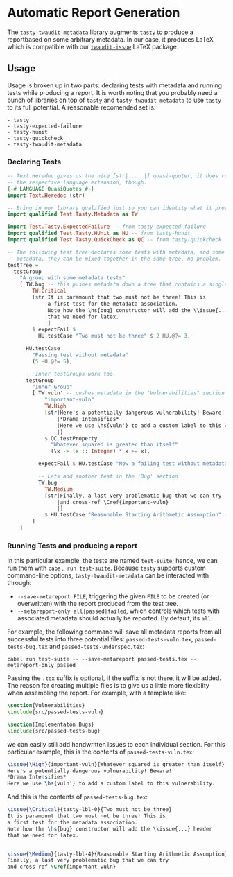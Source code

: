 # Automatic Report Generation

The `tasty-twaudit-metadata` library
augments `tasty` to produce a reportbased on some arbitrary metadata. In our case,
it produces LaTeX which is compatible with our [`twaudit-issue`](https://github.com/tweag/audit-docs/blob/master/tex/latex/twaudit-issue.sty) LaTeX package.

## Usage

Usage is broken up in two parts: declaring tests with metadata and running tests
while producing a report. It is worth noting that you probably need a bunch
of libraries on top of `tasty` and `tasty-twaudit-metadata` to use `tasty` to its
full potential. A reasonable recomended set is:

```
- tasty
- tasty-expected-failure
- tasty-hunit
- tasty-quickcheck
- tasty-twaudit-metadata
```

### Declaring Tests

```haskell
-- Text.Heredoc gives us the nice [str| ... |] quasi-quoter, it does require
-- the respective language extension, though.
{-# LANGUAGE QuasiQuotes #-}
import Text.Heredoc (str)

-- Bring in our library qualified just so you can identity what it provides.
import qualified Test.Tasty.Metadata as TW

import Test.Tasty.ExpectedFailure -- from tasty-expected-failure
import qualified Test.Tasty.HUnit as HU -- from tasty-hunit
import qualified Test.Tasty.QuickCheck as QC -- from tasty-quickcheck

-- The following test tree declares some tests with metadata, and some tests without
-- metadata, they can be mixed together in the same tree, no problem.
testTree =
  testGroup
    "A group with some metadata tests"
    [ TW.bug -- this pushes metadata down a tree that contains a single testcase
        TW.Critical
        [str|It is paramount that two must not be three! This is
            |a first test for the metadata association.
            |Note how the \hs{bug} constructor will add the \\issue{...} header
            |that we need for latex.
            |]
        $ expectFail $
          HU.testCase "Two must not be three" $ 2 HU.@?= 3,

      HU.testCase
        "Passing test without metadata"
        (5 HU.@?= 5),

      -- Inner testGroups work too.
      testGroup
        "Inner Group"
        [ TW.vuln' -- pushes metadata in the "Vulnerabilities" section
            "important-vuln"
            TW.High
            [str|Here's a potentially dangerous vulnerability! Beware!
                |*Drama Intensifies*
                |Here we use \hs{vuln'} to add a custom label to this vulnerability.
                |]
            $ QC.testProperty
              "Whatever squared is greater than itself"
              (\x -> (x :: Integer) * x >= x),

          expectFail $ HU.testCase "Now a failing test without metadata" undefined,

          -- Lets add another test in the 'Bug' section
          TW.bug
            TW.Medium
            [str|Finally, a last very problematic bug that we can try
                |and cross-ref \Cref{important-vuln}
                |]
            $ HU.testCase "Reasonable Starting Arithmetic Assumption" (1 HU.@?= 1)
        ]
    ]

```

### Running Tests and producing a report

In this particular example, the tests are named `test-suite`; hence, we can run
them with `cabal run test-suite`. Because `tasty` supports custom command-line options,
`tasty-twaudit-metadata` can be interacted with through:

- `--save-metareport FILE`, triggering the given `FILE` to be created (or overwritten) with
  the report produced from the test tree.
- `--metareport-only all|passed|failed`, which controls which tests with associated metadata
  should actually be reported. By default, its `all`.

For example, the following command will save all metadata reports from all successful tests
into three potential files: `passed-tests-vuln.tex`, `passed-tests-bug.tex` and
`passed-tests-underspec.tex`:

```
cabal run test-suite -- --save-metareport passed-tests.tex --metareport-only passed
```

Passing the `.tex` suffix is optional, if the suffix is not there, it will be added.
The reason for creating multiple files is to give us a little more flexiblity when
assembling the report. For example, with a template like:
```latex
\section{Vulnerabilities}
\include{src/passed-tests-vuln}

\section{Implementaton Bugs}
\include{src/passed-tests-bug}
```

we can easily still add handwritten issues to each individual section.
For this particular example, this is the contents of `passed-tests-vuln.tex`:

```latex
\issue{\High}{important-vuln}{Whatever squared is greater than itself}
Here's a potentially dangerous vulnerability! Beware!
*Drama Intensifies*
Here we use \hs{vuln'} to add a custom label to this vulnerability.
```

And this is the contents of `passed-tests-bug.tex`:

```latex
\issue{\Critical}{tasty-lbl-0}{Two must not be three}
It is paramount that two must not be three! This is
a first test for the metadata association.
Note how the \hs{bug} constructor will add the \\issue{...} header
that we need for latex.


\issue{\Medium}{tasty-lbl-4}{Reasonable Starting Arithmetic Assumption}
Finally, a last very problematic bug that we can try
and cross-ref \Cref{important-vuln}
```
